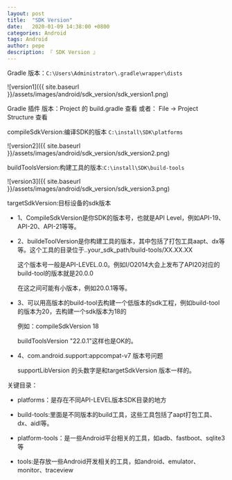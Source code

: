```yaml
---
layout: post
title:  "SDK Version"
date:   2020-01-09 14:38:00 +0800
categories: Android
tags: Android
author: pepe
description: 『 SDK Version 』
---
```


Gradle 版本：`C:\Users\Administrator\.gradle\wrapper\dists`

![version1]({{ site.baseurl }}/assets/images/android/sdk_version/sdk_version1.png)

Gradle 插件 版本：Project 的 build.gradle 查看
 或者：  File -> Project Structure 查看


compileSdkVersion:编译SDK的版本 `C:\install\SDK\platforms`

![version2]({{ site.baseurl }}/assets/images/android/sdk_version/sdk_version2.png)

buildToolsVersion:构建工具的版本:`C:\install\SDK\build-tools`

![version3]({{ site.baseurl }}/assets/images/android/sdk_version/sdk_version3.png)

targetSdkVersion:目标设备的sdk版本



* 1、CompileSdkVersion是你SDK的版本号，也就是API Level，例如API-19、API-20、API-21等等。

* 2、buildeToolVersion是你构建工具的版本，其中包括了打包工具aapt、dx等等。这个工具的目录位于..your_sdk_path/build-tools/XX.XX.XX

	这个版本号一般是API-LEVEL.0.0。例如I/O2014大会上发布了API20对应的build-tool的版本就是20.0.0

	在这之间可能有小版本，例如20.0.1等等。

* 3、可以用高版本的build-tool去构建一个低版本的sdk工程，例如build-tool的版本为20，去构建一个sdk版本为18的

	例如：compileSdkVersion 18  

	buildToolsVersion "22.0.1"这样也是OK的。
	
* 4、com.android.support:appcompat-v7 版本号问题

	supportLibVersion 的头数字是和targetSdkVersion 版本一样的。

关键目录：

* platforms：是存在不同API-LEVEL版本SDK目录的地方

* build-tools:里面是不同版本的build工具，这些工具包括了aapt打包工具、dx、aidl等。

* platform-tools：是一些Android平台相关的工具，如adb、fastboot、sqlite3等

* tools:是存放一些Android开发相关的工具，如android、emulator、monitor、traceview


